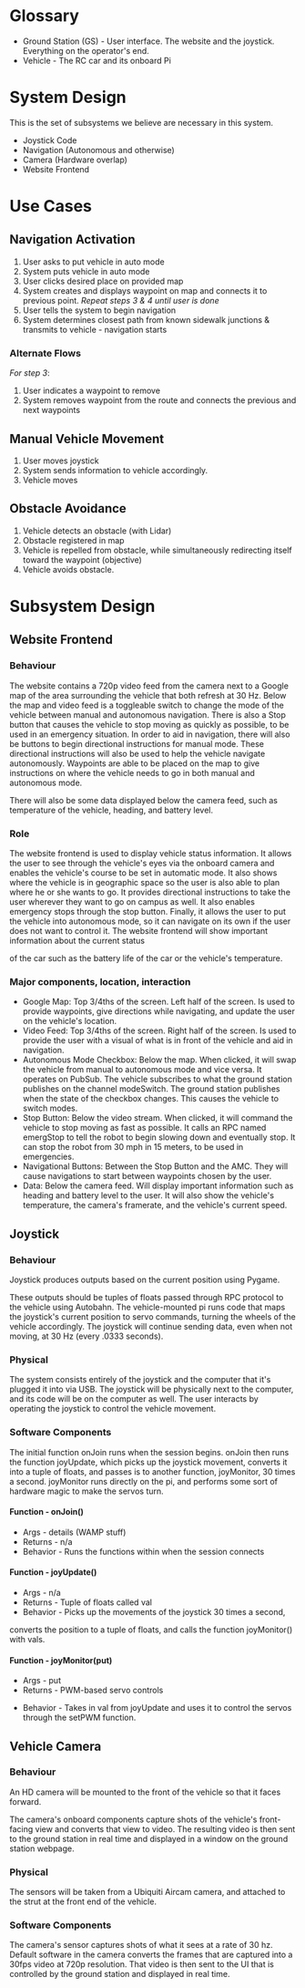 # Glossary
* Ground Station (GS) - User interface. The website and the joystick.
  Everything on the operator's end.
* Vehicle - The RC car and its onboard Pi

# System Design
This is the set of subsystems we believe are necessary in this system.
* Joystick Code
* Navigation (Autonomous and otherwise)
* Camera (Hardware overlap)
* Website Frontend

# Use Cases

## Navigation Activation

1. User asks to put vehicle in auto mode
2. System puts vehicle in auto mode
3. User clicks desired place on provided map
4. System creates and displays waypoint on map and connects it to previous point.
*Repeat steps 3 & 4 until user is done*
5. User tells the system to begin navigation
6. System determines closest path from known sidewalk junctions & transmits to vehicle - navigation starts  

### Alternate Flows
*For step 3*:
1. User indicates a waypoint to remove
2. System removes waypoint from the route and connects the previous and next waypoints

## Manual Vehicle Movement
1. User moves joystick
2. System sends information to vehicle accordingly.
3. Vehicle moves

## Obstacle Avoidance
1. Vehicle detects an obstacle (with Lidar)
2. Obstacle registered in map
3. Vehicle is repelled from obstacle, while simultaneously redirecting itself toward the waypoint (objective)
4. Vehicle avoids obstacle.

# Subsystem Design

## Website Frontend

### Behaviour
The website contains a 720p video feed from the camera next to a Google map
of the area surrounding the vehicle that both refresh at 30 Hz.
Below the map and video feed is a toggleable switch to change the mode of
the vehicle between manual and autonomous navigation. There is also a Stop button
that causes the vehicle to stop moving as quickly as possible, to be used
in an emergency situation. In order to aid in navigation, there will also
be buttons to begin directional instructions for manual mode.
These directional instructions will also be used to help the vehicle
navigate autonomously. Waypoints are able to be placed on the map to give
instructions on where the vehicle needs to go in both manual and autonomous mode.
<!-- Be specific about the following list-- what specifically -->
There will also be some data displayed below the camera feed,
such as temperature of the vehicle, heading, and battery level.

### Role
The website frontend is used to display vehicle status information.
It allows the user to see through the vehicle's eyes via the onboard camera and
enables the vehicle's course to be set in automatic mode.
It also shows where the vehicle is in geographic space
so the user is also able to plan where he or she wants to go.
It provides directional instructions to take the user wherever
they want to go on campus as well.
It also enables emergency stops through the stop button.
Finally, it allows the user to put the vehicle into autonomous mode,
so it can navigate on its own if the user does not want to control it.
The website frontend will show important information about the current status
<!-- Same problem as earlier, specific list -->
of the car such as the battery life of the car or the vehicle's temperature.

### Major components, location, interaction
* Google Map: Top 3/4ths of the screen. Left half of the screen.
  Is used to provide waypoints, give directions while navigating, and update the user on the vehicle's location.
* Video Feed: Top 3/4ths of the screen. Right half of the screen.
  Is used to provide the user with a visual of what is in front of the vehicle and aid in navigation.
* Autonomous Mode Checkbox: Below the map.
  When clicked, it will swap the vehicle from manual to autonomous mode and vice versa.
  <!-- There should be a list of all of the Pi-related calls near the end of the doc -->
  It operates on PubSub. The vehicle subscribes to what the ground station publishes on the channel modeSwitch.
  The ground station publishes when the state of the checkbox changes. This causes the vehicle to switch modes.
* Stop Button: Below the video stream.
  When clicked, it will command the vehicle to stop moving as fast as possible.
  It calls an RPC named emergStop to tell the robot to begin slowing down and eventually stop.
  It can stop the robot from 30 mph in 15 meters, to be used in emergencies.
* Navigational Buttons: Between the Stop Button and the AMC.
  They will cause navigations to start between waypoints chosen by the user.
* Data: Below the camera feed.
  <!-- Third time. Specific list, 3x -->
  Will display important information such as heading and battery level to the user.
  It will also show the vehicle's temperature, the camera's framerate, and the vehicle's current speed.

## Joystick

### Behaviour

Joystick produces outputs based on the current position using Pygame.
<!-- The exact type & format of the tuples needs to show later -->
These outputs should be tuples of floats passed through RPC protocol to the vehicle using Autobahn.
The vehicle-mounted pi runs code that maps the joystick's current position to servo commands,
turning the wheels of the vehicle accordingly.
The joystick will continue sending data, even when not moving, at 30 Hz (every .0333 seconds).

### Physical
The system consists entirely of the joystick and the computer that it's plugged it into via USB.
The joystick will be physically next to the computer,
and its code will be on the computer as well.
The user interacts by operating the joystick to control the vehicle movement.

### Software Components
The initial function onJoin runs when the session begins. onJoin then runs the function joyUpdate, which picks up the
joystick movement, converts it into a tuple of floats, and passes is to another function, joyMonitor, 30 times a
second. joyMonitor runs	directly on the pi, and performs some sort of hardware magic to make the servos turn.

#### Function - onJoin()
* Args - details (WAMP stuff) <!-- These should be explained, but it's okay...-->
* Returns - n/a
* Behavior - Runs the functions within when the session connects

#### Function - joyUpdate()
* Args - n/a
* Returns - Tuple of floats called val <!-- What is the expected range of these? -->
* Behavior - Picks up the movements of the joystick 30 times a second,
<!-- What is vals? What is the format of the floats? (range...) -->
converts the position to a tuple of floats, and calls the function 	joyMonitor() with vals.

#### Function - joyMonitor(put)
* Args - put <!-- What is the type, range/etc of this -->
* Returns - PWM-based servo controls <!-- What's the type, etc.-->
<!-- Again, what is val? What's its range, etc... -->
* Behavior - Takes in val from joyUpdate and uses it to control the servos through the setPWM function.

## Vehicle Camera

### Behaviour
An HD camera will be mounted to the front of the vehicle so that it faces forward.
<!-- The following line/paragraph is useless, how do I build it? -->
The camera's onboard components capture shots of the vehicle's front-facing view and converts that view to video. The resulting video is then sent to the ground station in real time and displayed in a window on the ground station webpage.

### Physical
The sensors will be taken from a Ubiquiti Aircam camera, and attached to the strut at the front end of the vehicle.

### Software Components
The camera's sensor captures shots of what it sees at a rate of 30 hz.
Default software in the camera converts the frames that are captured
into a 30fps video at 720p resolution. That video is then sent to the UI
that is controlled by the ground station and displayed in real time.  